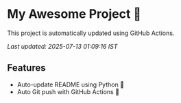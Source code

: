 # My Awesome Project 🚀

This project is automatically updated using GitHub Actions.

_Last updated: 2025-07-13 01:09:16 IST_

## Features
- Auto-update README using Python 🐍
- Auto Git push with GitHub Actions 🤖
